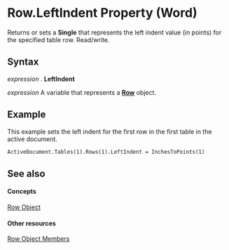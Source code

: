 
# Row.LeftIndent Property (Word)

Returns or sets a  **Single** that represents the left indent value (in points) for the specified table row. Read/write.


## Syntax

 _expression_ . **LeftIndent**

 _expression_ A variable that represents a **[Row](38a05858-829a-ea5c-ce63-7f7343bf7b88.md)** object.


## Example

This example sets the left indent for the first row in the first table in the active document.


```vb
ActiveDocument.Tables(1).Rows(1).LeftIndent = InchesToPoints(1)
```


## See also


#### Concepts


[Row Object](38a05858-829a-ea5c-ce63-7f7343bf7b88.md)
#### Other resources


[Row Object Members](3ac6ec58-8e33-7e98-33b6-861a7aa7e80f.md)
